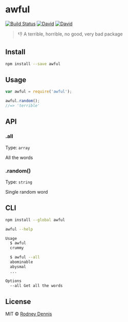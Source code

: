 # awful

[![Build Status](https://travis-ci.org/rod/awful.svg?branch=master)](https://travis-ci.org/rod/awful) [![David](https://img.shields.io/david/rod/awful.svg)]() [![David](https://img.shields.io/david/dev/rod/awful.svg)]()

> 👎 A terrible, horrible, no good, very bad package

## Install
~~~ bash
npm install --save awful
~~~

## Usage

~~~ javascript
var awful = require('awful');

awful.random();
//=> 'terrible'
~~~

## API

### .all

Type: `array`

All the words

### .random()

Type: `string`

Single random word

## CLI

~~~ bash
npm install --global awful
~~~

~~~ bash
awful --help

Usage
  $ awful
  crummy

  $ awful --all
  abominable
  abysmal
  ...

Options
  --all Get all the words
~~~

## License
MIT © [Rodney Dennis](https://github.com/rod)
